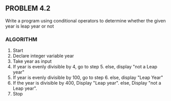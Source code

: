 ## PROBLEM 4.2
Write a program using conditional operators to determine whether the given year is leap year or not

### ALGORITHM
1. Start
2. Declare integer variable year
3. Take year as input
4. If year is evenly divisible by 4, go to step 5. else, display "not a Leap year"
5. If year is evenly divisible by 100, go to step 6. else, display "Leap Year"
6. If the year is divisible by 400, Display "Leap year". else, Display "not a Leap year".
7. Stop
